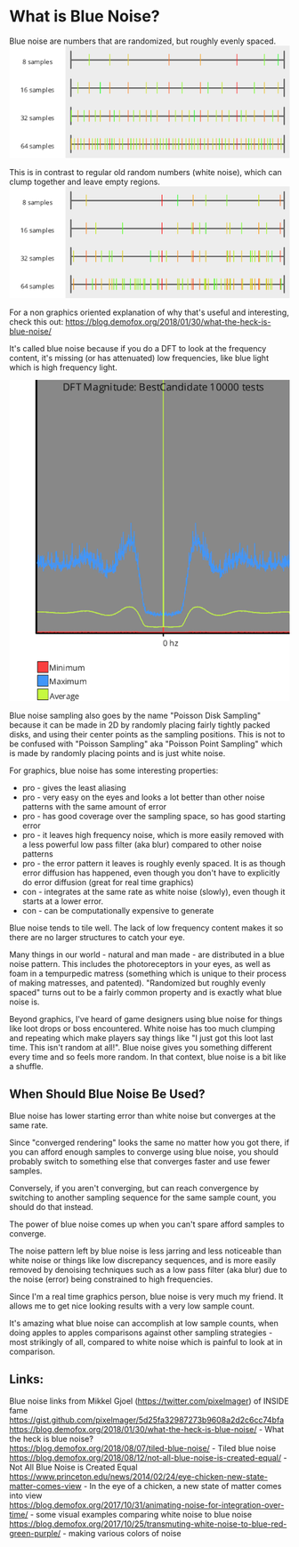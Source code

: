 # What is Blue Noise?

Blue noise are numbers that are randomized, but roughly evenly spaced.
![MakeNumberline_BestCandidate.png](../output/_1d/samples/blue_noise/MakeNumberline_BestCandidate.png)  

This is in contrast to regular old random numbers (white noise), which can clump together and leave empty regions.
![UniformRandom](../output/_1d/samples/uniform_random/MakeNumberline_UniformRandom.png)  

For a non graphics oriented explanation of why that's useful and interesting, check this out: https://blog.demofox.org/2018/01/30/what-the-heck-is-blue-noise/

It's called blue noise because if you do a DFT to look at the frequency content, it's missing (or has attenuated) low frequencies, like blue light which is high frequency light.

![BestCandidate](../output/_1d/samples/blue_noise/DFT_BestCandidate.png)  

Blue noise sampling also goes by the name "Poisson Disk Sampling" because it can be made in 2D by randomly placing fairly tightly packed disks, and using their center points as the sampling positions.  This is not to be confused with "Poisson Sampling" aka "Poisson Point Sampling" which is made by randomly placing points and is just white noise.

For graphics, blue noise has some interesting properties:
* pro - gives the least aliasing
* pro - very easy on the eyes and looks a lot better than other noise patterns with the same amount of error
* pro - has good coverage over the sampling space, so has good starting error
* pro - it leaves high frequency noise, which is more easily removed with a less powerful low pass filter (aka blur) compared to other noise patterns
* pro - the error pattern it leaves is roughly evenly spaced.  It is as though error diffusion has happened, even though you don't have to explicitly do error diffusion (great for real time graphics)
* con - integrates at the same rate as white noise (slowly), even though it starts at a lower error.
* con - can be computationally expensive to generate

Blue noise tends to tile well.  The lack of low frequency content makes it so there are no larger structures to catch your eye.

Many things in our world - natural and man made - are distributed in a blue noise pattern.  This includes the photoreceptors in your eyes, as well as foam in a tempurpedic matress (something which is unique to their process of making matresses, and patented).  "Randomized but roughly evenly spaced" turns out to be a fairly common property and is exactly what blue noise is.

Beyond graphics, I've heard of game designers using blue noise for things like loot drops or boss encountered.  White noise has too much clumping and repeating which make players say things like "I just got this loot last time. This isn't random at all!".  Blue noise gives you something different every time and so feels more random.  In that context, blue noise is a bit like a shuffle.

## When Should Blue Noise Be Used?

Blue noise has lower starting error than white noise but converges at the same rate.

Since "converged rendering" looks the same no matter how you got there, if you can afford enough samples to converge using blue noise, you should probably switch to something else that converges faster and use fewer samples.  

Conversely, if you aren't converging, but can reach convergence by switching to another sampling sequence for the same sample count, you should do that instead.

The power of blue noise comes up when you can't spare afford samples to converge.

The noise pattern left by blue noise is less jarring and less noticeable than white noise or things like low discrepancy sequences, and is more easily removed by denoising techniques such as a low pass filter (aka blur) due to the noise (error) being constrained to high frequencies.

Since I'm a real time graphics person, blue noise is very much my friend.  It allows me to get nice looking results with a very low sample count.

It's amazing what blue noise can accomplish at low sample counts, when doing apples to apples comparisons against other sampling strategies - most strikingly of all, compared to white noise which is painful to look at in comparison.

## Links:

Blue noise links from Mikkel Gjoel (https://twitter.com/pixelmager) of INSIDE fame  
https://gist.github.com/pixelmager/5d25fa32987273b9608a2d2c6cc74bfa  
https://blog.demofox.org/2018/01/30/what-the-heck-is-blue-noise/ - What the heck is blue noise?  
https://blog.demofox.org/2018/08/07/tiled-blue-noise/ - Tiled blue noise  
https://blog.demofox.org/2018/08/12/not-all-blue-noise-is-created-equal/ - Not All Blue Noise is Created Equal  
https://www.princeton.edu/news/2014/02/24/eye-chicken-new-state-matter-comes-view - In the eye of a chicken, a new state of matter comes into view  
https://blog.demofox.org/2017/10/31/animating-noise-for-integration-over-time/ - some visual examples comparing white noise to blue noise  
https://blog.demofox.org/2017/10/25/transmuting-white-noise-to-blue-red-green-purple/ - making various colors of noise
